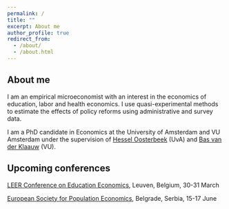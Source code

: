 ```yaml
---
permalink: /
title: ""
excerpt: About me
author_profile: true
redirect_from: 
  - /about/
  - /about.html
---
```


## About me

I am an empirical microeconomist with an interest in the economics of education, labor and health economics. I use quasi-experimental methods to estimate the effects of policy reforms using administrative and survey data.   

I am a PhD candidate in Economics at the University of Amsterdam and VU Amsterdam under the supervision of [Hessel Oosterbeek](https://oosterbeek.economists.nl) (UvA) and [Bas van der Klaauw](https://personal.vu.nl/b.vander.klaauw/) (VU).  

## Upcoming conferences

[LEER Conference on Education Economics](https://feb.kuleuven.be/drc/LEER/map-leer-conference-2023/programme-leer-2023), Leuven, Belgium, 30-31 March

[European Society for Population Economics](https://www.espe.org), Belgrade, Serbia, 15-17 June
